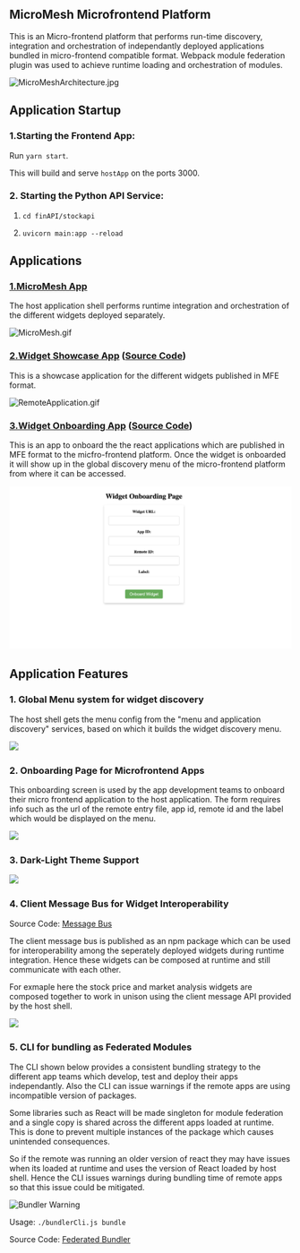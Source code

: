 ## MicroMesh Microfrontend Platform

This is an Micro-frontend platform that performs run-time discovery, integration and orchestration of independantly deployed applications bundled in micro-frontend compatible format. Webpack module federation plugin was used to achieve runtime loading and orchestration of modules.

![MicroMeshArchitecture.jpg](https://github.com/madhavms/react-host-remote/blob/main/img/MicroMeshArchitecture.jpg)

## Application Startup

### 1.Starting the Frontend App:

Run `yarn start`.

This will build and serve `hostApp` on the ports 3000.

### 2. Starting the Python API Service:

1. `cd finAPI/stockapi`

2. `uvicorn main:app --reload`

## Applications

### [1.MicroMesh App](https://madhavms.github.io/react-host-remote/)

The host application shell performs runtime integration and orchestration of the different widgets deployed separately.

![MicroMesh.gif](https://github.com/madhavms/react-host-remote/blob/main/img/MicroMesh.gif)

### [2.Widget Showcase App](https://madhavms.github.io/remote-widgets/) ([Source Code](https://github.com/madhavms/remote-widgets))

This is a showcase application for the different widgets published in MFE format.

![RemoteApplication.gif](https://github.com/madhavms/react-host-remote/blob/main/img/WidgetShowcaseApp.gif)

### [3.Widget Onboarding App](https://madhavms.github.io/onboarding-app/) ([Source Code](https://github.com/madhavms/remote-widgets))

This is an app to onboard the the react applications which are published in MFE format to the micfro-frontend platform. Once the widget is onboarded it will show up in the global discovery menu of the micro-frontend platform from where it can be accessed.

![OboardingApp.png](https://github.com/madhavms/onboarding-app/blob/main/Img/OboardingApp.png)

## Application Features

### 1. Global Menu system for widget discovery

The host shell gets the menu config from the "menu and application discovery" services, based on which it builds the widget discovery menu.

![](https://github.com/madhavms/react-host-remote/blob/main/img/MicroMesh.gif)

### 2. Onboarding Page for Microfrontend Apps

This onboarding screen is used by the app development teams to onboard their micro frontend application to the host application.
The form requires info such as the url of the remote entry file, app id, remote id and the label which would be displayed on the menu.


![](https://github.com/madhavms/react-host-remote/blob/main/img/OnboardingPage.gif)

### 3. Dark-Light Theme Support
![](https://github.com/madhavms/react-host-remote/blob/main/img/DarkMode.gif)

### 4. Client Message Bus for Widget Interoperability
Source Code: [Message Bus](https://github.com/madhavms/react-host-remote/tree/main/message-bus)

The client message bus is published as an npm package which can be used for interoperability among the seperately deployed widgets during runtime integration. Hence these widgets can be composed at runtime and still communicate with each other.

For exmaple here the stock price and market analysis widgets are composed together to work in unison using the client message API provided by the host shell. 

![](https://github.com/madhavms/react-host-remote/blob/main/img/WidgetInteroperability.gif)

### 5. CLI for bundling as Federated Modules

The CLI shown below provides a consistent bundling strategy to the different app teams which develop, test and deploy their apps independantly. Also the CLI can issue warnings if the remote apps are using incompatible version of packages. 

Some libraries such as React will be made singleton for module federation and a single copy is shared across the different apps loaded at runtime. This is done to prevent multiple instances of the package which causes unintended consequences. 

So if the remote was running an older version of react they may have issues when its loaded at runtime and uses the version of React loaded by host shell. Hence the CLI issues warnings during bundling time of remote apps so that this issue could be mitigated.

![Bundler Warning](https://github.com/madhavms/react-host-remote/blob/main/img/BundlerWarning.png)

Usage: `./bundlerCli.js bundle`

Source Code: [Federated Bundler](https://github.com/madhavms/react-host-remote/blob/main/federatedBundler/bundlerCli.js)
